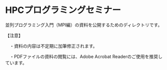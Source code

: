 # HPCプログラミングセミナー
並列プログラミング入門（MPI編）の資料を公開するためのディレクトリです。

【注意】

　・資料の内容は不定期に加筆修正されます。

　・PDFファイルの資料の閲覧には、Adobe Acrobat Readerのご使用を推奨しています。

